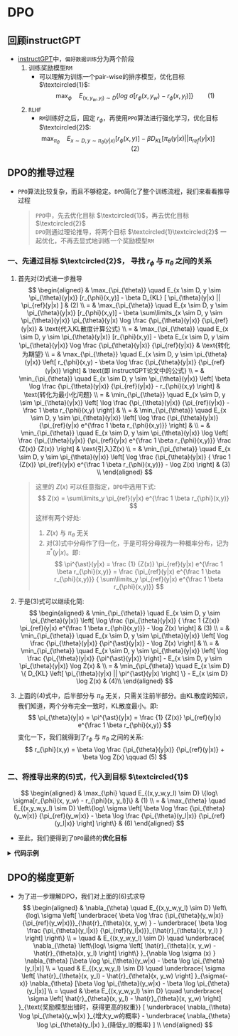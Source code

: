 # DPO


## 回顾instructGPT

- [instructGPT](LLM/训练流程/instructGPT.md)中，`偏好数据训练`分为两个阶段
    1. 训练奖励模型`RM`
        - 可以理解为训练一个pair-wise的排序模型，优化目标 $\textcircled{1}$:
        $$
        \max_{\phi} \quad E_{(x,y_w,y_l) \sim D} \{log\ \sigma[r_{\phi}(x, y_w) - r_{\phi}(x, y_l)]\} \qquad (1)
        $$
    2. `RLHF`
        - `RM`训练好之后，固定 $r_{\phi}$，再使用`PPO`算法进行强化学习，优化目标 $\textcircled{2}$:
        $$
        \max_{\pi_{\theta}} \quad E_{x \sim D, y \sim \pi_{\theta}(y|x)} [r_{\phi}(x,y)] - \beta D_{KL} [ \pi_{\theta}(y|x) || \pi_{ref}(y|x) ] \qquad (2)
        $$

## DPO的推导过程
- `PPO`算法比较复杂，而且不够稳定。`DPO`简化了整个训练流程，我们来看看推导过程
    > `PPO`中，先去优化目标 $\textcircled{1}$，再去优化目标 $\textcircled{2}$  
    > `DPO`则通过理论推导，将两个目标 $\textcircled{1}\textcircled{2}$ 一起优化，不再去显式地训练一个奖励模型`RM`
### 一、先通过目标 $\textcircled{2}$， 寻找 $r_{\phi}$ 与 $\pi_{\theta}$ 之间的关系
1. 首先对(2)式进一步推导
    $$
    \begin{aligned}
    & \max_{\pi_{\theta}} \quad E_{x \sim D, y \sim \pi_{\theta}(y|x)} [r_{\phi}(x,y)] - \beta D_{KL} [ \pi_{\theta}(y|x) || \pi_{ref}(y|x) ] & (2) \\
    = & \max_{\pi_{\theta}} \quad E_{x \sim D, y \sim \pi_{\theta}(y|x)} [r_{\phi}(x,y)] - \beta \sum\limits_{x \sim D, y \sim \pi_{\theta}(y|x)} \pi_{\theta}(y|x) \log \frac {\pi_{\theta}(y|x)} {\pi_{ref}(y|x)} & \text{代入KL散度计算公式} \\
    = & \max_{\pi_{\theta}} \quad E_{x \sim D, y \sim \pi_{\theta}(y|x)} [r_{\phi}(x,y)] - \beta E_{x \sim D, y \sim \pi_{\theta}(y|x)} \log \frac {\pi_{\theta}(y|x)} {\pi_{ref}(y|x)} & \text{转化为期望} \\
    = & \max_{\pi_{\theta}} \quad E_{x \sim D, y \sim \pi_{\theta}(y|x)} \left[ r_{\phi}(x,y) - \beta \log \frac {\pi_{\theta}(y|x)} {\pi_{ref}(y|x)} \right]  & \text{即 instructGPT论文中的公式} \\
    = & \min_{\pi_{\theta}} \quad E_{x \sim D, y \sim \pi_{\theta}(y|x)} \left[ \beta \log \frac {\pi_{\theta}(y|x)} {\pi_{ref}(y|x)} - r_{\phi}(x,y) \right]  & \text{转化为最小化问题} \\
    = & \min_{\pi_{\theta}} \quad E_{x \sim D, y \sim \pi_{\theta}(y|x)} \left[ \log \frac {\pi_{\theta}(y|x)} {\pi_{ref}(y|x)} - \frac 1 \beta r_{\phi}(x,y) \right]  & \\
    = & \min_{\pi_{\theta}} \quad E_{x \sim D, y \sim \pi_{\theta}(y|x)} \left[ \log \frac {\pi_{\theta}(y|x)} {\pi_{ref}(y|x) e^{\frac 1 \beta r_{\phi}(x,y)}} \right]  & \\
    = & \min_{\pi_{\theta}} \quad E_{x \sim D, y \sim \pi_{\theta}(y|x)} \log \left[ \frac {\pi_{\theta}(y|x)} {\pi_{ref}(y|x) e^{\frac 1 \beta r_{\phi}(x,y)}} \frac {Z(x)} {Z(x)} \right]  & \text{引入}Z(x) \\
    = & \min_{\pi_{\theta}} \quad E_{x \sim D, y \sim \pi_{\theta}(y|x)} \left[ \log  \frac {\pi_{\theta}(y|x)} { \frac 1 {Z(x)} \pi_{ref}(y|x) e^{\frac 1 \beta r_{\phi}(x,y)}} - \log Z(x) \right]  & (3) \\
    \end{aligned}
    $$

    > 这里的 $Z(x)$ 可以任意指定，`DPO`中选用下式:
    $$
    Z(x) = \sum\limits_y \pi_{ref}(y|x) e^{\frac 1 \beta r_{\phi}(x,y)}
    $$
    > 这样有两个好处:
    >    1. $Z(x)$ 与 $\pi_{\theta}$ 无关
    >    2. 对(3)式中分母作了归一化，于是可将分母视为一种概率分布，记为 $\pi^{\ast}(y|x)$。即:
        $$
        \pi^{\ast}(y|x) = \frac {1} {Z(x)} \pi_{ref}(y|x) e^{\frac 1 \beta r_{\phi}(x,y)} = \frac {\pi_{ref}(y|x) e^{\frac 1 \beta r_{\phi}(x,y)}} { \sum\limits_y \pi_{ref}(y|x) e^{\frac 1 \beta r_{\phi}(x,y)}}
        $$

2. 于是(3)式可以继续化简:
    $$
    \begin{aligned}
    & \min_{\pi_{\theta}} \quad E_{x \sim D, y \sim \pi_{\theta}(y|x)} \left[ \log  \frac {\pi_{\theta}(y|x)} { \frac 1 {Z(x)} \pi_{ref}(y|x) e^{\frac 1 \beta r_{\phi}(x,y)}} - \log Z(x) \right]  & (3) \\
    = & \min_{\pi_{\theta}} \quad E_{x \sim D, y \sim \pi_{\theta}(y|x)} \left[ \log  \frac {\pi_{\theta}(y|x)} {\pi^{\ast}(y|x)} - \log Z(x) \right]  & \\
    = & \min_{\pi_{\theta}} \quad E_{x \sim D, y \sim \pi_{\theta}(y|x)} \left[ \log  \frac {\pi_{\theta}(y|x)} {\pi^{\ast}(y|x)} \right] - E_{x \sim D, y \sim \pi_{\theta}(y|x)} \log Z(x) & \\
    = & \min_{\pi_{\theta}} \quad E_{x \sim D} \{ D_{KL} \left[ \pi_{\theta}(y|x) || \pi^{\ast}(y|x) \right] \} - E_{x \sim D} \log Z(x) & (4)\\
    \end{aligned}
    $$
3. 上面的(4)式中，后半部分与 $\pi_\theta$ 无关，只需关注前半部分。由KL散度的知识，我们知道，两个分布完全一致时，KL散度最小。即:
    $$
    \pi_{\theta}(y|x) = \pi^{\ast}(y|x) = \frac {1} {Z(x)} \pi_{ref}(y|x) e^{\frac 1 \beta r_{\phi}(x,y)}
    $$
    变化一下，我们就得到了$r_{\phi}$ 与 $\pi_{\theta}$ 之间的关系:
    $$
    r_{\phi}(x,y) = \beta \log \frac {\pi_{\theta}(y|x)} {\pi_{ref}(y|x)} + \beta \log Z(x) \qquad (5)
    $$
### 二、将推导出来的(5)式，代入到目标 $\textcircled{1}$
$$
\begin{aligned}
& \max_{\phi} \quad E_{(x,y_w,y_l) \sim D} \{log\ \sigma[r_{\phi}(x, y_w) - r_{\phi}(x, y_l)]\} & (1) \\
= & \max_{\theta} \quad E_{(x,y_w,y_l) \sim D} \left\{log\ \sigma \left[ \beta \log \frac {\pi_{\theta}(y_w|x)} {\pi_{ref}(y_w|x)} - \beta \log \frac {\pi_{\theta}(y_l|x)} {\pi_{ref}(y_l|x)} \right] \right\} & (6)
\end{aligned}
$$
- 至此，我们便得到了`DPO`最终的**优化目标**

<details>
<summary><b>代码示例</b></summary>

```python
def dpo_loss(
    beta,
    policy_chosen_logps: torch.FloatTensor,
    policy_rejected_logps: torch.FloatTensor,
    reference_chosen_logps: torch.FloatTensor,
    reference_rejected_logps: torch.FloatTensor,
) -> torch.FloatTensor:
    """Compute the DPO loss for a batch of policy and reference model log probabilities.

    Args:
        policy_chosen_logps: Log probabilities of the policy model for the chosen responses. Shape: (batch_size,)
        policy_rejected_logps: Log probabilities of the policy model for the rejected responses. Shape: (batch_size,)
        reference_chosen_logps: Log probabilities of the reference model for the chosen responses. Shape: (batch_size,)
        reference_rejected_logps: Log probabilities of the reference model for the rejected responses. Shape: (batch_size,)

    Returns:
        The losses tensor contains the DPO loss for each example in the batch.
    """

    pi_logratios = policy_chosen_logps - policy_rejected_logps
    ref_logratios = reference_chosen_logps - reference_rejected_logps
    logits = pi_logratios - ref_logratios
    losses = -F.logsigmoid(beta * logits)  # 转化为最小值问题，所以前面加负号

    return losses
```

</details>

## DPO的梯度更新
- 为了进一步理解DPO，我们对上面的(6)式求导
$$
\begin{aligned}
& \nabla_{\theta} \quad E_{(x,y_w,y_l) \sim D} \left\{log\ \sigma \left[ \underbrace{ \beta \log \frac {\pi_{\theta}(y_w|x)} {\pi_{ref}(y_w|x)}}_{\hat{r}_{\theta}(x, y_w) } - \underbrace{ \beta \log \frac {\pi_{\theta}(y_l|x)} {\pi_{ref}(y_l|x)}}_{\hat{r}_{\theta}(x, y_l) } \right] \right\} \\
= \quad & E_{(x,y_w,y_l) \sim D} \quad \underbrace{ \nabla_{\theta} \left\{log\ \sigma \left[ \hat{r}_{\theta}(x, y_w) - \hat{r}_{\theta}(x, y_l) \right] \right\} }_{\nabla \log \sigma (x) } \nabla_{\theta} [\beta \log \pi_{\theta}(y_w|x) - \beta \log \pi_{\theta}(y_l|x)] \\
= \quad & E_{(x,y_w,y_l) \sim D} \quad \underbrace{ \sigma \left[ \hat{r}_{\theta}(x, y_l) - \hat{r}_{\theta}(x, y_w) \right] }_{\sigma(-x)} \nabla_{\theta} [\beta \log \pi_{\theta}(y_w|x) - \beta \log \pi_{\theta}(y_l|x)] \\
= \quad & \beta E_{(x,y_w,y_l) \sim D} \quad \underbrace{ \sigma \left[ \hat{r}_{\theta}(x, y_l) - \hat{r}_{\theta}(x, y_w) \right] }_{\text{奖励模型出错时，获得更高的权重}} [ \underbrace{ \nabla_{\theta} \log \pi_{\theta}(y_w|x) }_{增大y_w的概率} - \underbrace{ \nabla_{\theta} \log \pi_{\theta}(y_l|x) }_{降低y_l的概率} ] \\
\end{aligned}
$$